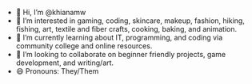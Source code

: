 - 👋 Hi, I’m @khianamw
- 👀 I’m interested in gaming, coding, skincare, makeup, fashion, hiking, fishing, art, textile and fiber crafts, cooking, baking, and animation.
- 🌱 I’m currently learning about IT, programming, and coding via community college and online resources.
- 💞️ I’m looking to collaborate on beginner friendly projects, game development, and writing/art.
- 😄 Pronouns: They/Them

<!---
khianamw/khianamw is a ✨ special ✨ repository because its `README.md` (this file) appears on your GitHub profile.
You can click the Preview link to take a look at your changes.
--->
